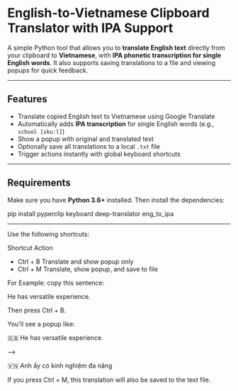 #  English-to-Vietnamese Clipboard Translator with IPA Support

A simple Python tool that allows you to **translate English text** directly from your clipboard to **Vietnamese**, with **IPA phonetic transcription for single English words**. It also supports saving translations to a file and viewing popups for quick feedback.

---

##  Features

-  Translate copied English text to Vietnamese using Google Translate
-  Automatically adds **IPA transcription** for single English words (e.g., `school [skuːl]`)
-  Show a popup with original and translated text
-  Optionally save all translations to a local `.txt` file
-  Trigger actions instantly with global keyboard shortcuts

---

##  Requirements

Make sure you have **Python 3.6+** installed. Then install the dependencies:

pip install pyperclip keyboard deep-translator eng_to_ipa

--- 
Use the following shortcuts:

Shortcut	Action
- Ctrl + B	Translate and show popup only
- Ctrl + M	Translate, show popup, and save to file

For Example: copy this sentence:

He has versatile experience.

Then press Ctrl + B.

You'll see a popup like:

🇬🇧 He has versatile experience.

-->

🇻🇳 Anh ấy có kinh nghiệm đa năng

If you press Ctrl + M, this translation will also be saved to the text file.
